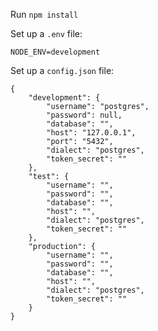 Run `npm install`

Set up a `.env` file:
```
NODE_ENV=development
```

Set up a `config.json` file:
```
{
	"development": {
		"username": "postgres",
		"password": null,
		"database": "",
		"host": "127.0.0.1",
		"port": "5432",
		"dialect": "postgres",
		"token_secret": ""
	},
	"test": {
		"username": "",
		"password": "",
		"database": "",
		"host": "",
		"dialect": "postgres",
		"token_secret": ""
	},
	"production": {
		"username": "",
		"password": "",
		"database": "",
		"host": "",
		"dialect": "postgres",
		"token_secret": ""
	}
}
```
